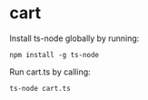 # cart

Install ts-node globally by running:

```
npm install -g ts-node
```

Run cart.ts by calling:

```
ts-node cart.ts
```
